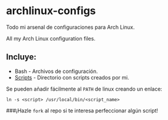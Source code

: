 archlinux-configs
=================

Todo mi arsenal de configuraciones para Arch Linux.

All my Arch Linux configuration files.

Incluye:
--------

  * Bash - Archivos de configuración.
  * [Scripts](https://github.com/fethedems/archlinux-configs/tree/master/Scripts) - Directorio con scripts creados por mi.

Se pueden añadir fácilmente al `PATH` de linux creando un enlace:
  
    ln -s <script> /usr/local/bin/<script_name>

###¡Hazle `fork` al repo si te interesa perfeccionar algún script!